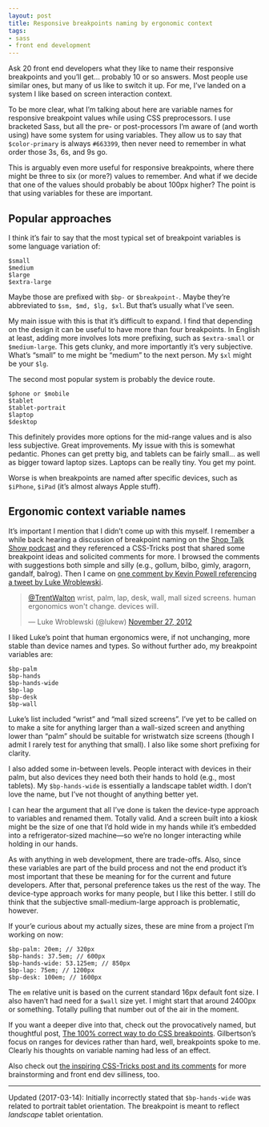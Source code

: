 ```yaml
---
layout: post
title: Responsive breakpoints naming by ergonomic context
tags:
- sass
- front end development
---
```


Ask 20 front end developers what they like to name their responsive breakpoints and you’ll get… probably 10 or so answers. Most people use similar ones, but many of us like to switch it up. For me, I’ve landed on a system I like based on screen interaction context.

To be more clear, what I’m talking about here are variable names for responsive breakpoint values while using CSS preprocessors. I use bracketed Sass, but all the pre- or post-processors I’m aware of (and worth using) have some system for using variables. They allow us to say that `$color-primary` is always `#663399`, then never need to remember in what order those 3s, 6s, and 9s go.

This is arguably even more useful for responsive breakpoints, where there might be three to six (or more?) values to remember. And what if we decide that one of the values should probably be about 100px higher? The point is that using variables for these are important.

## Popular approaches

I think it’s fair to say that the most typical set of breakpoint variables is some language variation of:

```
$small
$medium
$large
$extra-large
```

Maybe those are prefixed with `$bp-` or `$breakpoint-`. Maybe they’re abbreviated to `$sm, $md, $lg, $xl`. But that’s usually what I’ve seen.

My main issue with this is that it’s difficult to expand. I find that depending on the design it can be useful to have more than four breakpoints. In English at least, adding more involves lots more prefixing, such as `$extra-small` or `$medium-large`. This gets clunky, and more importantly it’s very subjective. What’s “small” to me might be “medium” to the next person. My `$xl` might be your `$lg`.

The second most popular system is probably the device route.

```
$phone or $mobile
$tablet
$tablet-portrait
$laptop
$desktop
```

This definitely provides more options for the mid-range values and is also less subjective. Great improvements. My issue with this is somewhat pedantic. Phones can get pretty big, and tablets can be fairly small… as well as bigger toward laptop sizes. Laptops can be really tiny. You get my point.

Worse is when breakpoints are named after specific devices, such as `$iPhone`, `$iPad` (it’s almost always Apple stuff).

## Ergonomic context variable names

It’s important I mention that I didn’t come up with this myself. I remember a while back hearing a discussion of breakpoint naming on the [Shop Talk Show podcast](http://shoptalkshow.com/) and they referenced a CSS-Tricks post that shared some breakpoint ideas and solicited comments for more. I browsed the comments with suggestions both simple and silly (e.g., gollum, bilbo, gimly, aragorn, gandalf, balrog). Then I came on [one comment by Kevin Powell referencing a tweet by Luke Wroblewski](https://css-tricks.com/naming-media-queries/#comment-437419).

<blockquote class="twitter-tweet" data-lang="en"><p lang="en" dir="ltr"><a href="https://twitter.com/TrentWalton">@TrentWalton</a> wrist, palm, lap, desk, wall, mall sized screens. human ergonomics won&#39;t change. devices will.</p>&mdash; Luke Wroblewski (@lukew) <a href="https://twitter.com/lukew/status/273453112902172672">November 27, 2012</a></blockquote>
<script async src="//platform.twitter.com/widgets.js" charset="utf-8"></script>

I liked Luke’s point that human ergonomics were, if not unchanging, more stable than device names and types. So without further ado, my breakpoint variables are:

```
$bp-palm
$bp-hands
$bp-hands-wide
$bp-lap
$bp-desk
$bp-wall
```

Luke’s list included “wrist” and “mall sized screens”. I’ve yet to be called on to make a site for anything larger than a wall-sized screen and anything lower than “palm” should be suitable for wristwatch size screens (though I admit I rarely test for anything that small). I also like some short prefixing for clarity.

I also added some in-between levels. People interact with devices in their palm, but also devices they need both their hands to hold (e.g., most tablets). My `$bp-hands-wide` is essentially a landscape tablet width. I don’t love the name, but I’ve not thought of anything better yet.

I can hear the argument that all I’ve done is taken the device-type approach to variables and renamed them. Totally valid. And a screen built into a kiosk might be the size of one that I’d hold wide in my hands while it’s embedded into a refrigerator-sized machine—so we’re no longer interacting while holding in our hands.

As with anything in web development, there are trade-offs. Also, since these variables are part of the build process and not the end product it’s most important that these be meaning for for the current and future developers. After that, personal preference takes us the rest of the way. The device-type approach works for many people, but I like this better. I still do think that the subjective small-medium-large approach is problematic, however.

If your’e curious about my actually sizes, these are mine from a project I’m working on now:

```
$bp-palm: 20em; // 320px
$bp-hands: 37.5em; // 600px
$bp-hands-wide: 53.125em; // 850px
$bp-lap: 75em; // 1200px
$bp-desk: 100em; // 1600px
```

The `em` relative unit is based on the current standard 16px default font size. I also haven’t had need for a `$wall` size yet. I might start that around 2400px or something. Totally pulling that number out of the air in the moment.

If you want a deeper dive into that, check out the provocatively named, but thoughtful post, [The 100% correct way to do CSS breakpoints](https://medium.freecodecamp.com/the-100-correct-way-to-do-css-breakpoints-88d6a5ba1862). Gilbertson’s focus on ranges for devices rather than hard, well, breakpoints spoke to me. Clearly his thoughts on variable naming had less of an effect.

Also check out [the inspiring CSS-Tricks post and its comments](https://css-tricks.com/naming-media-queries/) for more brainstorming and front end dev silliness, too.

<hr/>

Updated (2017-03-14): Initially incorrectly stated that `$bp-hands-wide` was related to portrait tablet orientation. The breakpoint is meant to reflect *landscape* tablet orientation.
